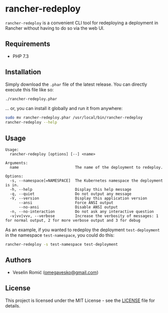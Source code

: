 # rancher-redeploy

`rancher-redeploy` is a convenient CLI tool for redeploying a deployment in Rancher without having to do so via the web UI.

## Requirements

- PHP 7.3

## Installation

Simply download the `.phar` file of the latest release. You can directly execute this file like so:

```bash
./rancher-redeploy.phar
```

... or, you can install it globally and run it from anywhere:

```bash
sudo mv rancher-redeploy.phar /usr/local/bin/rancher-redeploy
rancher-redeploy --help
```

## Usage

```
Usage:
  rancher-redeploy [options] [--] <name>

Arguments:
  name                         The name of the deployment to redeploy.

Options:
  -s, --namespace[=NAMESPACE]  The Kubernetes namespace the deployment is in.
  -h, --help                   Display this help message
  -q, --quiet                  Do not output any message
  -V, --version                Display this application version
      --ansi                   Force ANSI output
      --no-ansi                Disable ANSI output
  -n, --no-interaction         Do not ask any interactive question
  -v|vv|vvv, --verbose         Increase the verbosity of messages: 1 for normal output, 2 for more verbose output and 3 for debug
```

As an example, if you wanted to redeploy the deployment `test-deployment` in the namespace `test-namespace`, you could do this:

```bash
rancher-redeploy -s test-namespace test-deployment
```

## Authors

- Veselin Romić (omegavesko@gmail.com)

## License

This project is licensed under the MIT License - see the [LICENSE](LICENSE)
file for details.
